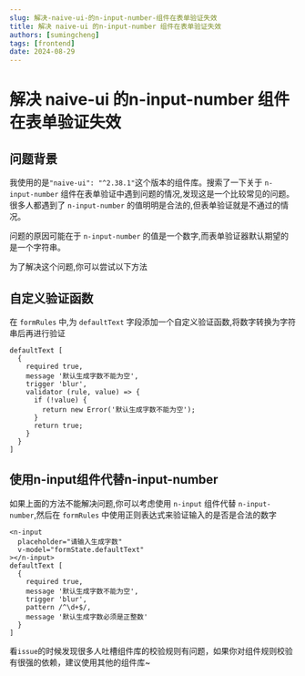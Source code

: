 ```yaml
---
slug: 解决-naive-ui-的n-input-number-组件在表单验证失效
title: 解决 naive-ui 的n-input-number 组件在表单验证失效
authors: [sumingcheng]
tags: [frontend]
date: 2024-08-29
---
```


# 解决 naive-ui 的n-input-number 组件在表单验证失效



 

## 问题背景  

我使用的是`"naive-ui": "^2.38.1"`这个版本的组件库。搜索了一下关于 `n-input-number` 组件在表单验证中遇到问题的情况,发现这是一个比较常见的问题。很多人都遇到了 `n-input-number` 的值明明是合法的,但表单验证就是不通过的情况。

问题的原因可能在于 `n-input-number` 的值是一个数字,而表单验证器默认期望的是一个字符串。

为了解决这个问题,你可以尝试以下方法

## 自定义验证函数  

在 `formRules` 中,为 `defaultText` 字段添加一个自定义验证函数,将数字转换为字符串后再进行验证

```
defaultText [
  {
    required true,
    message '默认生成字数不能为空',
    trigger 'blur',
    validator (rule, value) => {
      if (!value) {
        return new Error('默认生成字数不能为空');
      }
      return true;
    }
  }
]

```
## 使用n-input组件代替n-input-number  

如果上面的方法不能解决问题,你可以考虑使用 `n-input` 组件代替 `n-input-number`,然后在 `formRules` 中使用正则表达式来验证输入的是否是合法的数字

```
<n-input 
  placeholder="请输入生成字数" 
  v-model="formState.defaultText"
></n-input>
defaultText [
  {
    required true,
    message '默认生成字数不能为空',
    trigger 'blur',
    pattern /^\d+$/,
    message '默认生成字数必须是正整数'
  }
]

```

看`issue`的时候发现很多人吐槽组件库的校验规则有问题，如果你对组件规则校验有很强的依赖，建议使用其他的组件库~